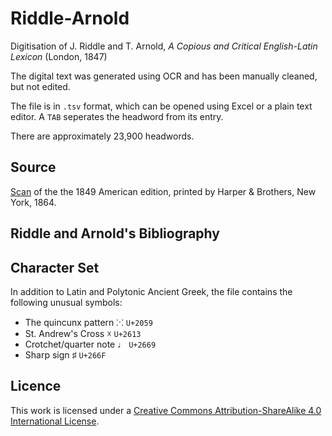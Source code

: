 # Riddle-Arnold
Digitisation of J. Riddle and T. Arnold, _A Copious and Critical English-Latin Lexicon_ (London, 1847)

The digital text was generated using OCR and has been manually cleaned, but not edited.

The file is in `.tsv` format, which can be opened using Excel or a plain text editor. A `TAB` seperates the headword from its entry.

There are approximately 23,900 headwords.

## Source
[Scan](https://archive.org/details/copiouscriticale00ridduoft) of the the 1849 American edition, printed by Harper & Brothers, New York, 1864.

## Riddle and Arnold's Bibliography


## Character Set
In addition to Latin and Polytonic Ancient Greek, the file contains the following unusual symbols:
* The quincunx pattern ⁙ `U+2059`
* St. Andrew's Cross ☓ `U+2613`
* Crotchet/quarter note ♩ `U+2669`
* Sharp sign ♯ `U+266F`

## Licence
This work is licensed under a [Creative Commons Attribution-ShareAlike 4.0 International License](http://creativecommons.org/licenses/by-sa/4.0/).
